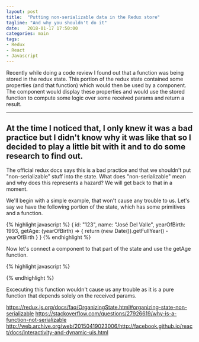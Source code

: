 ```yaml
---
layout: post
title:  "Putting non-serializable data in the Redux store"
tagline: "And why you shouldn't do it"
date:   2018-01-17 17:50:00
categories: main
tags:
- Redux
- React
- Javascript
---
```


Recently while doing a code review I found out that a function was being stored in the redux state. 
This portion of the redux state contained some properties (and that function) which would then be used by a component.
The component would display these properties and would use the stored function to compute some logic over some received params
and return a result.

---
At the time I noticed that, I only knew it was a bad practice but I didn't know why it was like that so I decided to play a little bit with it and to do some research to find out. 
---

The official redux docs says this is a bad practice and that we shouldn't put "non-serializable" stuff into the state. What does "non-serializable" mean and why does this represents a hazard? We will get back to that in a moment. 



We'll begin with a simple example, that won't cause any trouble to us.
Let's say we have the following portion of the state, which has some primitives and a function. 

{% highlight javascript %}
{
    id: "123",
    name: "José Del Valle",
    yearOfBirth: 1993,
    getAge: (yearOfBirth) => { return (new Date()).getFullYear() - yearOfBirth }
}
{% endhighlight %}

Now let's connect a component to that part of the state and use the getAge function.

{% highlight javascript %}

{% endhighlight %}

Excecuting this function wouldn't cause us any trouble as it is a pure function that depends solely on the received params.

https://redux.js.org/docs/faq/OrganizingState.html#organizing-state-non-serializable
https://stackoverflow.com/questions/27926619/why-is-a-function-not-serializable
http://web.archive.org/web/20150419023006/http://facebook.github.io/react/docs/interactivity-and-dynamic-uis.html